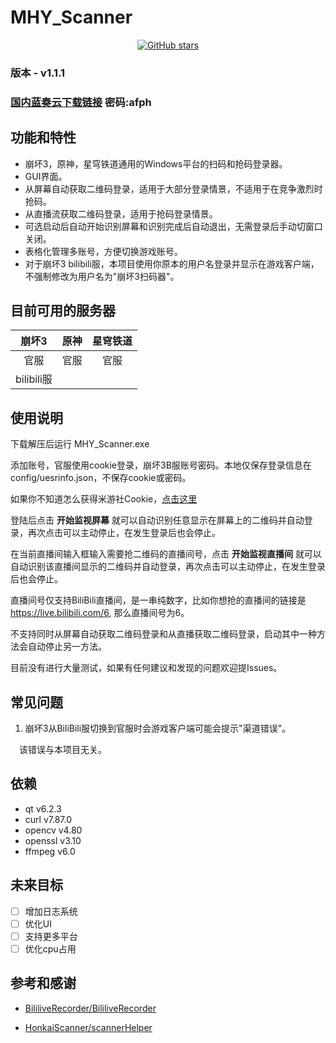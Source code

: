 # MHY_Scanner

<div align="center">

[![GitHub stars](https://img.shields.io/github/stars/Theresa-0328/MHY_Scanner?color=blue&style=for-the-badge)](https://github.com/Theresa-0328/MHY_Scanner/stargazers)
</div>

### **版本 - v1.1.1**

### [国内蓝奏云下载链接](https://wwru.lanzouc.com/b04e121qj) 密码:afph

## 功能和特性
- 崩坏3，原神，星穹铁道通用的Windows平台的扫码和抢码登录器。
- GUI界面。
- 从屏幕自动获取二维码登录，适用于大部分登录情景，不适用于在竞争激烈时抢码。
- 从直播流获取二维码登录，适用于抢码登录情景。
- 可选启动后自动开始识别屏幕和识别完成后自动退出，无需登录后手动切窗口关闭。
- 表格化管理多账号，方便切换游戏账号。
- 对于崩坏3 bilibili服，本项目使用你原本的用户名登录并显示在游戏客户端，不强制修改为用户名为"崩坏3扫码器"。
## 目前可用的服务器
| 崩坏3 | 原神 | 星穹铁道 |
|:-----:|:-----:|:-----:|
| 官服| 官服 | 官服 |
| bilibili服 |  |  |

## 使用说明
下载解压后运行 MHY_Scanner.exe

添加账号，官服使用cookie登录，崩坏3B服账号密码。本地仅保存登录信息在config/uesrinfo.json，不保存cookie或密码。

如果你不知道怎么获得米游社Cookie，[点击这里](./doc/Cookie.md)

登陆后点击 **开始监视屏幕** 就可以自动识别任意显示在屏幕上的二维码并自动登录，再次点击可以主动停止，在发生登录后也会停止。

在当前直播间输入框输入需要抢二维码的直播间号，点击 **开始监视直播间** 就可以自动识别该直播间显示的二维码并自动登录，再次点击可以主动停止，在发生登录后也会停止。

直播间号仅支持BiliBili直播间，是一串纯数字，比如你想抢的直播间的链接是 https://live.bilibili.com/6, 那么直播间号为6。

不支持同时从屏幕自动获取二维码登录和从直播获取二维码登录，启动其中一种方法会自动停止另一方法。

目前没有进行大量测试，如果有任何建议和发现的问题欢迎提Issues。

## 常见问题
1. 崩坏3从BiliBili服切换到官服时会游戏客户端可能会提示"渠道错误"。

&emsp;该错误与本项目无关。
## 依赖
- qt v6.2.3
- curl v7.87.0
- opencv v4.80
- openssl v3.10
- ffmpeg v6.0

## 未来目标
- [ ] 增加日志系统
- [ ] 优化UI
- [ ] 支持更多平台
- [ ] 优化cpu占用

## 参考和感谢
- [BililiveRecorder/BililiveRecorder](https://github.com/BililiveRecorder/BililiveRecorder)

- [HonkaiScanner/scannerHelper](https://github.com/HonkaiScanner/scannerHelper)

